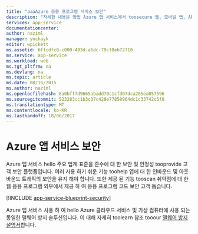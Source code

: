 ```yaml
---
title: "aaaAzure 응용 프로그램 서비스 보안"
description: "자세한 내용은 방법 Azure 앱 서비스에서 toosecure 웹, 모바일 앱, API 및 논리 앱."
services: app-service
documentationcenter: 
author: naziml
manager: yochayk
editor: wpickett
ms.assetid: 6ffcdfc0-c000-493d-a6dc-79cf8eb72710
ms.service: app-service
ms.workload: web
ms.tgt_pltfrm: na
ms.devlang: na
ms.topic: article
ms.date: 08/16/2015
ms.author: naziml
ms.openlocfilehash: 8a0bff7d9665abadd70c1cfd07dca265ea057596
ms.sourcegitcommit: 523283cc1b3c37c428e77850964dc1c33742c5f0
ms.translationtype: MT
ms.contentlocale: ko-KR
ms.lasthandoff: 10/06/2017
---
```

# <a name="azure-app-service-security"></a>Azure 앱 서비스 보안
Azure 앱 서비스 hello 주요 업계 표준을 준수에 대 한 보안 및 안정성 tooprovide 고객 보안 플랫폼입니다. 여러 사용 하기 쉬운 기능 toohelp 앱에 대 한 인바운드 및 아웃 바운드 트래픽의 보안을 유지 해야 합니다. 또한 제공 된 기능 tooscan 취약점에 대 한 웹 응용 프로그램 외부에서 제공 하 여 응용 프로그램 코드 보안 고객 돕습니다.

[!INCLUDE [app-service-blueprint-security](../../includes/app-service-blueprint-security.md)]

Azure 앱 서비스 사용 하 여 hello Azure 클라우드 서비스 및 가상 컴퓨터에 사용 되는 동일한 맬웨어 방지 솔루션입니다. 이 대해 자세히 toolearn 참조 tooour [맬웨어 방지 설명서](../security/azure-security-antimalware.md)합니다. 

